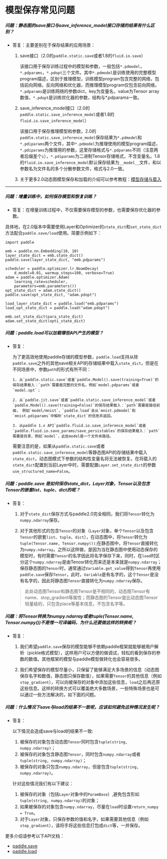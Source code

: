 # 模型保存常见问题


##### 问题：静态图的save接口与save_inference_model接口存储的结果有什么区别？

+ 答复：主要差别在于保存结果的应用场景：

  1. save接口（2.0的`paddle.static.save`或者1.8的`fluid.io.save`）

      该接口用于保存训练过程中的模型和参数，一般包括`*.pdmodel`，`*.pdparams`，`*.pdopt`三个文件。其中`*.pdmodel`是训练使用的完整模型program描述，区别于推理模型，训练模型program包含完整的网络，包括前向网络，反向网络和优化器，而推理模型program仅包含前向网络，`*.pdparams`是训练网络的参数dict，key为变量名，value为Tensor array数值，`*.pdopt`是训练优化器的参数，结构与*.pdparams一致。

  2. save_inference_model接口（2.0的`paddle.static.save_inference_model`或者1.8的`fluid.io.save_inference_model`）

      该接口用于保存推理模型和参数，2.0的`paddle.static.save_inference_model`保存结果为`*.pdmodel`和`*.pdiparams`两个文件，其中`*.pdmodel`为推理使用的模型program描述，`*.pdiparams`为推理用的参数，这里存储格式与`*.pdparams`不同（注意两者后缀差个`i`），`*.pdiparams`为二进制Tensor存储格式，不含变量名。1.8的`fluid.io.save_inference_model`默认保存结果为`__model__`文件，和以参数名为文件名的多个分散参数文件，格式与2.0一致。

  3. 关于更多2.0动态图模型保存和加载的介绍可以参考教程：[模型存储与载入](https://www.paddlepaddle.org.cn/documentation/docs/zh/guides/02_paddle2.0_develop/08_model_save_load_cn.html)

----------


##### 问题：增量训练中，如何保存模型和恢复训练？

+ 答复：在增量训练过程中，不仅需要保存模型的参数，也需要保存优化器的参数。

具体地，在2.0版本中需要使用Layer和Optimizer的`state_dict`和`set_state_dict`方法配合`paddle.save/load`使用。简要示例如下：

```
import paddle

emb = paddle.nn.Embedding(10, 10)
layer_state_dict = emb.state_dict()
paddle.save(layer_state_dict, "emb.pdparams")

scheduler = paddle.optimizer.lr.NoamDecay(
    d_model=0.01, warmup_steps=100, verbose=True)
adam = paddle.optimizer.Adam(
    learning_rate=scheduler,
    parameters=emb.parameters())
opt_state_dict = adam.state_dict()
paddle.save(opt_state_dict, "adam.pdopt")

load_layer_state_dict = paddle.load("emb.pdparams")
load_opt_state_dict = paddle.load("adam.pdopt")

emb.set_state_dict(para_state_dict)
adam.set_state_dict(opti_state_dict)
```

##### 问题：paddle.load可以加载哪些API产生的模型？
+ 答复：

    为了更高效地使用paddle存储的模型参数，`paddle.load`支持从除`paddle.save`之外的其他save相关API的存储结果中载入`state_dict`，但是在不同场景中，参数`path`的形式有所不同：

      1. 从`paddle.static.save`或者`paddle.Model().save(training=True)`的保存结果载入：`path`需要是完整的文件名，例如`model.pdparams`或者`model.opt`；

      2. 从`paddle.jit.save`或者`paddle.static.save_inference_model`或者`paddle.Model().save(training=False)`的保存结果载入：`path`需要是路径前缀， 例如`model/mnist`，`paddle.load`会从`mnist.pdmodel`和`mnist.pdiparams`中解析`state_dict`的信息并返回。

      3. 从paddle 1.x API`paddle.fluid.io.save_inference_model`或者`paddle.fluid.io.save_params/save_persistables`的保存结果载入：`path`需要是目录，例如`model`，此处model是一个文件夹路径。


   需要注意的是，如果从`paddle.static.save`或者`paddle.static.save_inference_model`等静态图API的存储结果中载入`state_dict`，动态图模式下参数的结构性变量名将无法被恢复。在将载入的`state_dict`配置到当前Layer中时，需要配置`Layer.set_state_dict`的参数`use_structured_name=False`。

##### 问题：paddle.save 是如何保存state_dict，Layer对象，Tensor以及包含Tensor的嵌套list、tuple、dict的呢？
+ 答复：
  1. 对于``state_dict``保存方式与paddle2.0完全相同，我们将``Tensor``转化为``numpy.ndarray``保存。

  2. 对于其他形式的包含``Tensor``的对象（``Layer``对象，单个``Tensor``以及包含``Tensor``的嵌套``list``、``tuple``、``dict``），在动态图中，将``Tensor``转化为``tuple(Tensor.name, Tensor.numpy())``;在静态图中，将``Tensor``直接转化为``numpy.ndarray``。之所以这样做，是因为当在静态图中使用动态保存的模型时，有时需要``Tensor``的名字因此将名字保存下来，同时，在``load``时区分这个``numpy.ndarray``是由Tenosr转化而来还是本来就是``numpy.ndarray``；保存静态图的``Tensor``时，通常通过``Variable.get_value``得到``Tensor``再使用``paddle.save``保存``Tensor``，此时，``Variable``是有名字的，这个``Tensor``是没有名字的，因此将静态图``Tensor``直接转化为``numpy.ndarray``保存。
    > 此处动态图Tensor和静态图Tensor是不相同的，动态图Tensor有name、stop_gradient等属性；而静态图的Tensor是比动态图Tensor轻量级的，只包含place等基本信息，不包含名字等。

##### 问题：将Tensor转换为numpy.ndarray或者tuple(Tensor.name, Tensor.numpy())不是惟一可译编码，为什么还要做这样的转换呢？
+ 答复：

  1. 我们希望``paddle.save``保存的模型能够不依赖paddle框架就能够被用户解析（pickle格式模型），这样用户可以方便的做调试，轻松的看到保存的参数的数值。其他框架的模型与paddle模型做转化也会容易很多。

  2. 我们希望保存的模型尽量小，只保留了能够满足大多场景的信息（动态图保存名字和数值，静态图只保存数值），如果需要``Tensor``的其他信息（例如``stop_gradient``），可以向被保存的对象中添加这些信息，``load``之后再还原这些信息。这样的转换方式可以覆盖绝大多数场景，一些特殊场景也是可以通过一些方法解决的，如下面的问题。

##### 问题：什么情况下save与load的结果不一致呢，应该如何避免这种情况发生呢？
+ 答复：

  以下情况会造成save与load的结果不一致:
    1. 被保存的对象包含动态图``Tensor``同时包含``tuple(string, numpy.ndarray)``；
    2. 被保存的对象包含静态图``Tensor``，同时包含``numpy.ndarray``或者``tuple(string, numpy.ndarray)``；
    3. 被保存的对象只包含``numpy.ndarray``，但是包含``tuple(string, numpy.ndarray)``。

  针对这些情况我们有以下建议：
    1. 被保存的对象（包括``Layer``对象中的``ParamBase``）,避免包含形如``tuple(string, numpy.ndarray)``的对象；
    2. 如果被保存的对象包含``numpy.ndarray``，尽量在``load``时设置``return_numpy = True``。
    3. 对于``Layer``对象，只保存参数的值和名字，如果需要其他信息（例如``stop_gradient``），请将手将这些信息打包成`dict`等，一并保存。

更多介绍请参考以下API文档：

- [paddle.save](https://www.paddlepaddle.org.cn/documentation/docs/zh/api/paddle/framework/io/save_cn.html)
- [paddle.load](https://www.paddlepaddle.org.cn/documentation/docs/zh/api/paddle/framework/io/load_cn.html)
